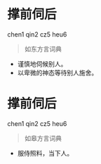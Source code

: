 # 撑前伺后
chen1 qin2 cz5 heu6
> 如东方言词典
- 谨慎地伺候别人。
- 以卑微的神态等待别人施舍。

# 撑前伺后
chen1 qin2 cz5 heu6
> 如皋方言词典
- 服侍照料，当下人。
